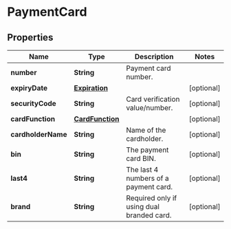 

# PaymentCard

## Properties

Name | Type | Description | Notes
------------ | ------------- | ------------- | -------------
**number** | **String** | Payment card number. | 
**expiryDate** | [**Expiration**](Expiration.md) |  |  [optional]
**securityCode** | **String** | Card verification value/number. |  [optional]
**cardFunction** | [**CardFunction**](CardFunction.md) |  |  [optional]
**cardholderName** | **String** | Name of the cardholder. |  [optional]
**bin** | **String** | The payment card BIN. |  [optional]
**last4** | **String** | The last 4 numbers of a payment card. |  [optional]
**brand** | **String** | Required only if using dual branded card. |  [optional]



